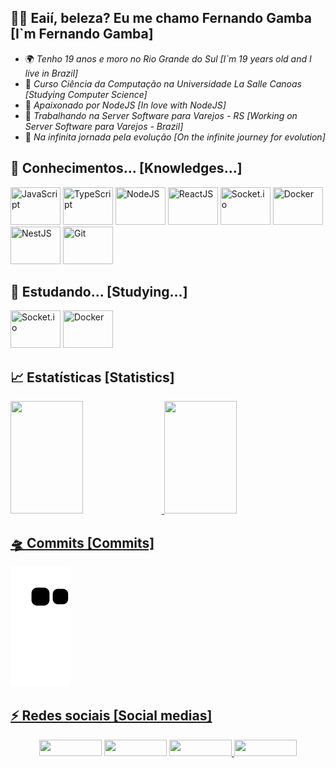 ## 🧒🏽 Eaií, beleza? Eu me chamo Fernando Gamba [I`m Fernando Gamba]

- 🌍 *Tenho 19 anos e moro no Rio Grande do Sul* *[I`m 19 years old and I live in Brazil]*
- 📕 *Curso Ciência da Computação na Universidade La Salle Canoas* *[Studying Computer Science]*
- 🌱 *Apaixonado por NodeJS* *[In love with NodeJS]*
- 🔭 *Trabalhando na Server Software para Varejos - RS* *[Working on Server Software para Varejos - Brazil]*
- 🚀 *Na infinita jornada pela evolução* *[On the infinite journey for evolution]*

## 📝 Conhecimentos... [Knowledges...]
<div >
 <img title="JavaScript" src="https://cdn.jsdelivr.net/gh/devicons/devicon/icons/javascript/javascript-original.svg" width="80" height="60">
 <img title="TypeScript" src="https://cdn.jsdelivr.net/gh/devicons/devicon/icons/typescript/typescript-original.svg" width="80" height="60">   
 <img title="NodeJS" src="https://cdn.jsdelivr.net/gh/devicons/devicon/icons/nodejs/nodejs-original.svg" width="80" height="60">      
 <img title="ReactJS"src="https://cdn.jsdelivr.net/gh/devicons/devicon/icons/react/react-original.svg" width="80" height="60"> 
 <img title="Socket.io" src="https://cdn.jsdelivr.net/gh/devicons/devicon/icons/socketio/socketio-original.svg" width="80" height="60"/>
 <img title="Docker" src="https://cdn.jsdelivr.net/gh/devicons/devicon/icons/docker/docker-original.svg" width="80" height="60"/>
 <img title="NestJS" src="https://cdn.jsdelivr.net/gh/devicons/devicon/icons/nestjs/nestjs-plain.svg" width="80" height="60"/>
 <img title="Git" src="https://cdn.jsdelivr.net/gh/devicons/devicon/icons/git/git-original.svg" width="80" height="60"/>
</div>

## 📝 Estudando... [Studying...]
<div >
 <img title="Socket.io" src="https://cdn.jsdelivr.net/gh/devicons/devicon/icons/socketio/socketio-original.svg" width="80" height="60"/>
 <img title="Docker" src="https://cdn.jsdelivr.net/gh/devicons/devicon/icons/docker/docker-original.svg" width="80" height="60"/>
</div>

## 📈 Estatísticas [Statistics]

<div>
  <a href="https://github.com/Gambinha">
  <img height="180em" width="48%" height="320px" src="https://github-readme-stats.vercel.app/api/top-langs/?username=Gambinha&layout=compact&langs_count=7&theme=tokyonight&hide_border=true"/>
  <img height="180em" width="48%" height="320px" src="https://github-readme-stats.vercel.app/api?username=Gambinha&show_icons=true&theme=tokyonight&include_all_commits=true&count_private=true&hide_border=true"/>
</div>
 
## 🛸 Commits [Commits]
 
![Snake animation](https://github.com/Gambinha/Gambinha/blob/output/github-contribution-grid-snake.svg)
  
## ⚡ Redes sociais [Social medias]
  
<div align="center">
  <a href="https://twitter.com/FernandoGamba19" target="_blank" ><img width="100" height="26" src="https://img.shields.io/badge/Twitter-2CA5E0?style=for-the-badge&logo=twitter&logoColor=white" target="_blank"></a>   
  <a href="https://instagram.com/fernando_gmb" target="_blank" ><img width="100" height="26" src="https://img.shields.io/badge/-Instagram-%23E4405F?style=for-the-             badge&logo=instagram&logoColor=white" target="_blank"></a>    
  <a href="mailto:fernandogamba19@gmail.com" target="_blank" ><img width="100" height="26" src="https://img.shields.io/badge/-Gmail-ff9800?style=for-the-badge&logo=gmail&logoColor=white" target="_blank"> </a> 
  <a href="https://www.linkedin.com/in/fernando-gamba-5077b917b/" target="_blank"><img width="100" height="26" src="https://img.shields.io/badge/-LinkedIn-%230077B5?style=for-the-badge&logo=linkedin&logoColor=white" target="_blank"></a>  
</div>
 
  
